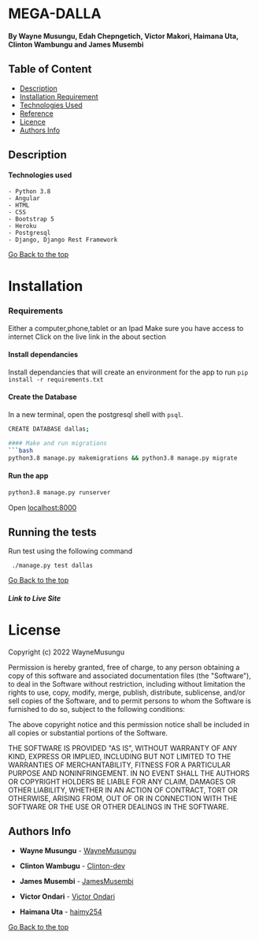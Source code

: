 # MEGA-DALLA

#### By Wayne Musungu, Edah Chepngetich, Victor Makori, Haimana Uta, Clinton Wambungu and James Musembi 

## Table of Content

- [Description](#Description)
- [Installation Requirement](#Installation)
- [Technologies Used](#Technologies-Used)
- [Reference](#Reference)
- [Licence](#LICENSE)
- [Authors Info](#Author-Info)

## Description 



#### Technologies used
    - Python 3.8
    - Angular
    - HTML
    - CSS
    - Bootstrap 5
    - Heroku
    - Postgresql
    - Django, Django Rest Framework

[Go Back to the top](#MEGA-DALLA)

# Installation

### Requirements

Either a computer,phone,tablet or an Ipad
Make sure you have access to internet
Click on the live link in the about section 

#### Install dependancies
Install dependancies that will create an environment for the app to run
`pip install -r requirements.txt`

#### Create the Database
In a new terminal, open the postgresql shell with `psql`.
```bash
CREATE DATABASE dallas; 

#### Make and run migrations
```bash
python3.8 manage.py makemigrations && python3.8 manage.py migrate
```

#### Run the app
```bash
python3.8 manage.py runserver
```

Open [localhost:8000](http://127.0.0.1:8000/)

## Running the tests

Run test using the following command

```
 ./manage.py test dallas
```

[Go Back to the top](#MEGA-DALLA)

##### Link to Live Site

# License

Copyright (c) 2022 WayneMusungu

Permission is hereby granted, free of charge, to any person obtaining a copy
of this software and associated documentation files (the "Software"), to deal
in the Software without restriction, including without limitation the rights
to use, copy, modify, merge, publish, distribute, sublicense, and/or sell
copies of the Software, and to permit persons to whom the Software is
furnished to do so, subject to the following conditions:

The above copyright notice and this permission notice shall be included in all
copies or substantial portions of the Software.

THE SOFTWARE IS PROVIDED "AS IS", WITHOUT WARRANTY OF ANY KIND, EXPRESS OR
IMPLIED, INCLUDING BUT NOT LIMITED TO THE WARRANTIES OF MERCHANTABILITY,
FITNESS FOR A PARTICULAR PURPOSE AND NONINFRINGEMENT. IN NO EVENT SHALL THE
AUTHORS OR COPYRIGHT HOLDERS BE LIABLE FOR ANY CLAIM, DAMAGES OR OTHER
LIABILITY, WHETHER IN AN ACTION OF CONTRACT, TORT OR OTHERWISE, ARISING FROM,
OUT OF OR IN CONNECTION WITH THE SOFTWARE OR THE USE OR OTHER DEALINGS IN THE
SOFTWARE.

## Authors Info

* **Wayne Musungu** - [WayneMusungu](https://github.com/WayneMusungu)

* **Clinton Wambugu** - [Clinton-dev](https://github.com/Clinton-dev)

* **James Musembi** - [JamesMusembi](https://github.com/JamesMusembi)

* **Victor Ondari** - [Victor Ondari](https://github.com/VictorOndari)

* **Haimana Uta** - [haimy254](https://github.com/haimy254)

[Go Back to the top](#MEGA-DALLA)
